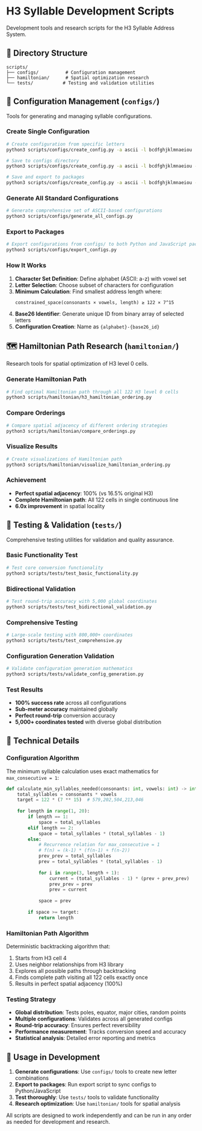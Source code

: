 # H3 Syllable Development Scripts

Development tools and research scripts for the H3 Syllable Address System.

## 📁 Directory Structure

```
scripts/
├── configs/          # Configuration management
├── hamiltonian/      # Spatial optimization research
└── tests/           # Testing and validation utilities
```

## 🔧 Configuration Management (`configs/`)

Tools for generating and managing syllable configurations.

### Create Single Configuration
```bash
# Create configuration from specific letters
python3 scripts/configs/create_config.py -a ascii -l bcdfghjklmnaeiou

# Save to configs directory
python3 scripts/configs/create_config.py -a ascii -l bcdfghjklmnaeiou --save

# Save and export to packages
python3 scripts/configs/create_config.py -a ascii -l bcdfghjklmnaeiou --save --export
```

### Generate All Standard Configurations
```bash
# Generate comprehensive set of ASCII-based configurations
python3 scripts/configs/generate_all_configs.py
```

### Export to Packages
```bash
# Export configurations from configs/ to both Python and JavaScript packages
python3 scripts/configs/export_configs.py
```

### How It Works

1. **Character Set Definition**: Define alphabet (ASCII: a-z) with vowel set
2. **Letter Selection**: Choose subset of characters for configuration
3. **Minimum Calculation**: Find smallest address length where:
   ```
   constrained_space(consonants × vowels, length) ≥ 122 × 7^15
   ```
4. **Base26 Identifier**: Generate unique ID from binary array of selected letters
5. **Configuration Creation**: Name as `{alphabet}-{base26_id}`

## 🗺️ Hamiltonian Path Research (`hamiltonian/`)

Research tools for spatial optimization of H3 level 0 cells.

### Generate Hamiltonian Path
```bash
# Find optimal Hamiltonian path through all 122 H3 level 0 cells
python3 scripts/hamiltonian/h3_hamiltonian_ordering.py
```

### Compare Orderings
```bash
# Compare spatial adjacency of different ordering strategies
python3 scripts/hamiltonian/compare_orderings.py
```

### Visualize Results
```bash
# Create visualizations of Hamiltonian path
python3 scripts/hamiltonian/visualize_hamiltonian_ordering.py
```

### Achievement

- **Perfect spatial adjacency**: 100% (vs 16.5% original H3)
- **Complete Hamiltonian path**: All 122 cells in single continuous line
- **6.0x improvement** in spatial locality

## 🧪 Testing & Validation (`tests/`)

Comprehensive testing utilities for validation and quality assurance.

### Basic Functionality Test
```bash
# Test core conversion functionality
python3 scripts/tests/test_basic_functionality.py
```

### Bidirectional Validation
```bash
# Test round-trip accuracy with 5,000 global coordinates
python3 scripts/tests/test_bidirectional_validation.py
```

### Comprehensive Testing
```bash
# Large-scale testing with 800,000+ coordinates
python3 scripts/tests/test_comprehensive.py
```

### Configuration Generation Validation
```bash
# Validate configuration generation mathematics
python3 scripts/tests/validate_config_generation.py
```

### Test Results

- **100% success rate** across all configurations
- **Sub-meter accuracy** maintained globally
- **Perfect round-trip** conversion accuracy
- **5,000+ coordinates tested** with diverse global distribution

## 🔬 Technical Details

### Configuration Algorithm
The minimum syllable calculation uses exact mathematics for `max_consecutive = 1`:

```python
def calculate_min_syllables_needed(consonants: int, vowels: int) -> int:
    total_syllables = consonants * vowels
    target = 122 * (7 ** 15)  # 579,202,504,213,046
    
    for length in range(1, 20):
        if length == 1:
            space = total_syllables
        elif length == 2:
            space = total_syllables * (total_syllables - 1)
        else:
            # Recurrence relation for max_consecutive = 1
            # f(n) = (k-1) * (f(n-1) + f(n-2))
            prev_prev = total_syllables
            prev = total_syllables * (total_syllables - 1)
            
            for i in range(3, length + 1):
                current = (total_syllables - 1) * (prev + prev_prev)
                prev_prev = prev
                prev = current
            
            space = prev
        
        if space >= target:
            return length
```

### Hamiltonian Path Algorithm
Deterministic backtracking algorithm that:

1. Starts from H3 cell 4
2. Uses neighbor relationships from H3 library
3. Explores all possible paths through backtracking
4. Finds complete path visiting all 122 cells exactly once
5. Results in perfect spatial adjacency (100%)

### Testing Strategy
- **Global distribution**: Tests poles, equator, major cities, random points
- **Multiple configurations**: Validates across all generated configs
- **Round-trip accuracy**: Ensures perfect reversibility
- **Performance measurement**: Tracks conversion speed and accuracy
- **Statistical analysis**: Detailed error reporting and metrics

## 🚀 Usage in Development

1. **Generate configurations**: Use `configs/` tools to create new letter combinations
2. **Export to packages**: Run export script to sync configs to Python/JavaScript
3. **Test thoroughly**: Use `tests/` tools to validate functionality
4. **Research optimization**: Use `hamiltonian/` tools for spatial analysis

All scripts are designed to work independently and can be run in any order as needed for development and research.